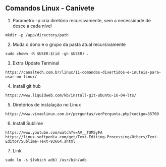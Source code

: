 ## Comandos Linux - Canivete

1. Parametro -p cria diretório recursivamente, sem a necessidade de desce a cada nível

```
mkdir -p /app/directory/path
```

2. Muda o dono e o grupo da pasta atual recursivamente

```
sudo chown -R $USER:$(id -gn $USER) .
```

3. Extra Update Terminal

```
https://canaltech.com.br/linux/11-comandos-divertidos-e-inuteis-para-usar-no-linux/
```

4. Install git hub

```
https://www.liquidweb.com/kb/install-git-ubuntu-16-04-lts/
```

5. Diretórios de instalação no Linux

```
https://www.vivaolinux.com.br/perguntas/verPergunta.php?codigo=35709
```

6. Install Sublime

```
https://www.youtube.com/watch?v=AV__TUM5yFA
https://linux.softpedia.com/get/Text-Editing-Processing/Others/Text-Editor/Sublime-Text-93664.shtml
```

7. Link

```
sudo ln -s $(which adb) /usr/bin/adb
```
